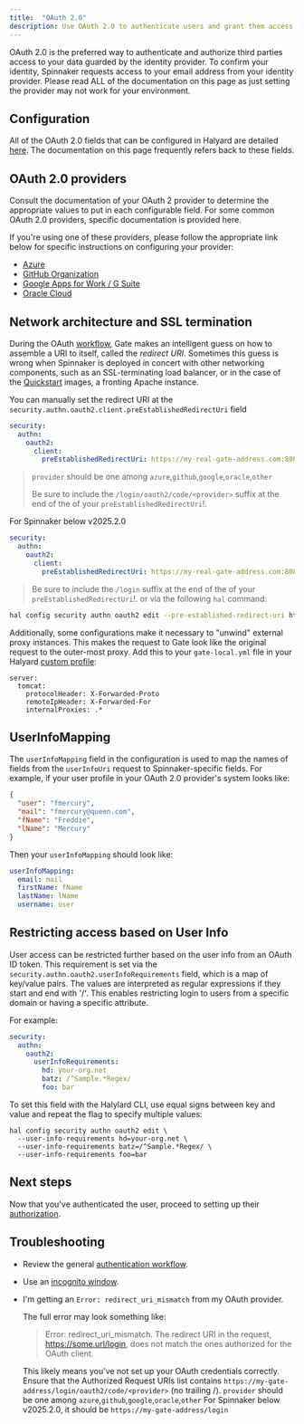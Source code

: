 ```yaml
---
title:  "OAuth 2.0"
description: Use OAuth 2.0 to authenticate users and grant them access to Spinnaker.
---
```


OAuth 2.0 is the preferred way to authenticate and authorize third parties access to your data guarded by the identity provider. To confirm your identity, Spinnaker requests access to your email address from your identity provider.  Please read ALL of the documentation on this page as just setting the provider may not work for your environment.

## Configuration

All of the OAuth 2.0 fields that can be configured in Halyard are detailed
[here](./config). The documentation on this page frequently refers back to
these fields.

## OAuth 2.0 providers

Consult the documentation of your OAuth 2 provider to determine the appropriate
values to put in each configurable field. For some common OAuth 2.0 providers,
specific documentation is provided here.

If you're using one of these providers, please follow the appropriate link
below for specific instructions on configuring your provider:
* [Azure](./azure/)
* [GitHub Organization](./github/)
* [Google Apps for Work / G Suite](./google/)
* [Oracle Cloud](./oracle/)

## Network architecture and SSL termination

During the OAuth [workflow](/docs/reference/architecture/authz_authn/authentication/#workflow), Gate makes an intelligent
guess on how to assemble a URI to
itself, called the *redirect URI*. Sometimes this guess is wrong when Spinnaker is deployed
in concert with other networking components, such as an SSL-terminating load balancer, or in the
case of the [Quickstart](/docs/setup/quickstart) images, a fronting Apache instance.

You can manually set the redirect URI at the `security.authn.oauth2.client.preEstablishedRedirectUri`
field
```yaml
security:
  authn:
    oauth2:
      client:
        preEstablishedRedirectUri: https://my-real-gate-address.com:8084/login/oauth2/code/<provider>
```

> `provider` should be one among `azure`,`github`,`google`,`oracle`,`other`
>
> Be sure to include the `/login/oauth2/code/<provider>` suffix at the end of the of your `preEstablishedRedirectUri`!.

For Spinnaker below v2025.2.0
```yaml
security:
  authn:
    oauth2:
      client:
        preEstablishedRedirectUri: https://my-real-gate-address.com:8084/login
```
> Be sure to include the `/login` suffix at the end of the of your `preEstablishedRedirectUri`!.
or via the following `hal` command:
```bash
hal config security authn oauth2 edit --pre-established-redirect-uri https://my-real-gate-address.com:8084/login/oauth2/code<provider>
```
Additionally, some configurations make it necessary to "unwind" external proxy instances. This makes the request to Gate
look like the original request to the outer-most proxy. Add this to your `gate-local.yml` file in your Halyard
[custom profile](/docs/reference/halyard/custom/#custom-profiles):

```
server:
  tomcat:
    protocolHeader: X-Forwarded-Proto
    remoteIpHeader: X-Forwarded-For
    internalProxies: .*
```

## UserInfoMapping

The `userInfoMapping` field in the configuration is used to map the names of fields from the
`userInfoUri` request to Spinnaker-specific fields. For example, if your user profile in your OAuth 2.0
 provider's system looks like:

```json
{
  "user": "fmercury",
  "mail": "fmercury@queen.com",
  "fName": "Freddie",
  "lName": "Mercury"
}
```

Then your `userInfoMapping` should look like:
```yaml
userInfoMapping:
  email: mail
  firstName: fName
  lastName: lName
  username: user
```

## Restricting access based on User Info

User access can be restricted further based on the user info from an OAuth ID token. This
requirement is set via the `security.authn.oauth2.userInfoRequirements` field, which
is a map of key/value pairs. The values are interpreted as regular expressions if they
start and end with '/'. This enables restricting login to users from a specific domain
or having a specific attribute.

For example:
```yaml
security:
  authn:
    oauth2:
      userInfoRequirements:
        hd: your-org.net
        batz: /^Sample.*Regex/
        foo: bar
```

To set this field with the Halylard CLI, use equal signs between key and value and
repeat the flag to specify multiple values:
```
hal config security authn oauth2 edit \
  --user-info-requirements hd=your-org.net \
  --user-info-requirements batz=/^Sample.*Regex/ \
  --user-info-requirements foo=bar
```

## Next steps

Now that you've authenticated the user, proceed to setting up their [authorization](/docs/setup/other_config/security/authorization/).

## Troubleshooting

* Review the general [authentication workflow](/docs/reference/architecture/authz_authn/authentication/#workflow).

* Use an [incognito window](/docs/setup/other_config/security/authentication#incognito-mode).

* I'm getting an `Error: redirect_uri_mismatch` from my OAuth provider.

    The full error may look something like:

    > Error: redirect_uri_mismatch. The redirect URI in the request, https://some.url/login,
    does not match the ones authorized for the OAuth client.

    This likely means you've not set up your OAuth credentials correctly. Ensure that the Authorized
    Request URIs list contains `https://my-gate-address/login/oauth2/code/<provider>` (no trailing /). `provider` should be one among `azure`,`github`,`google`,`oracle`,`other`
    For Spinnaker below v2025.2.0, it should be `https://my-gate-address/login`
